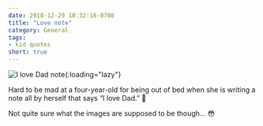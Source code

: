 ```yaml
---
date: 2018-12-29 10:32:18-0700
title: "Love note"
category: General
tags:
- kid quotes
short: true
---
```


![I love Dad note](https://media.bennorris.org/images/bennorris/uploads/2018/10f8ea7bc0.jpg){:loading="lazy"}

Hard to be mad at a four-year-old for being out of bed when she is writing a note all by herself that says “I love Dad.” 🥰

Not quite sure what the images are supposed to be though... 😳
